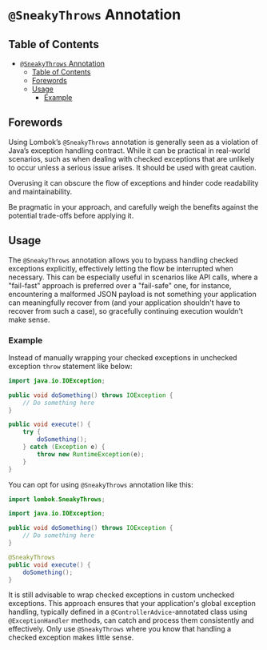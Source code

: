 # `@SneakyThrows` Annotation

## Table of Contents

<!-- TOC -->
* [`@SneakyThrows` Annotation](#sneakythrows-annotation)
  * [Table of Contents](#table-of-contents)
  * [Forewords](#forewords)
  * [Usage](#usage)
    * [Example](#example)
<!-- TOC -->

## Forewords

Using Lombok’s `@SneakyThrows` annotation is generally seen as a violation of Java’s exception handling contract. While
it can be practical in real-world scenarios, such as when dealing with checked exceptions that are unlikely to occur
unless a serious issue arises. It should be used with great caution.

Overusing it can obscure the flow of exceptions and hinder code readability and maintainability.

Be pragmatic in your approach, and carefully weigh the benefits against the potential trade-offs before applying it.

## Usage

The `@SneakyThrows` annotation allows you to bypass handling checked exceptions explicitly, effectively letting the flow
be interrupted when necessary. This can be especially useful in scenarios like API calls, where a "fail-fast" approach
is preferred over a "fail-safe" one, for instance, encountering a malformed JSON payload is not something your
application can meaningfully recover from (and your application shouldn't have to recover from such a case), so 
gracefully continuing execution wouldn't make sense.

### Example

Instead of manually wrapping your checked exceptions in unchecked exception `throw` statement like below:

```java
import java.io.IOException;

public void doSomething() throws IOException {
    // Do something here
}

public void execute() {
    try {
        doSomething();
    } catch (Exception e) {
        throw new RuntimeException(e);
    }
}
```

You can opt for using `@SneakyThrows` annotation like this:

```java
import lombok.SneakyThrows;

import java.io.IOException;

public void doSomething() throws IOException {
    // Do something here
}

@SneakyThrows
public void execute() {
    doSomething();
}
```

It is still advisable to wrap checked exceptions in custom unchecked exceptions. This approach ensures that your
application's global exception handling, typically defined in a `@ControllerAdvice`-annotated class using
`@ExceptionHandler` methods, can catch and process them consistently and effectively. Only use `@SneakyThrows`
where you know that handling a checked exception makes little sense.